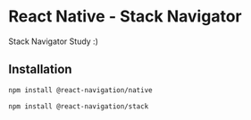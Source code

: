 # React Native - Stack Navigator
Stack Navigator Study :)

## Installation

```bash
npm install @react-navigation/native
```

```bash
npm install @react-navigation/stack
```
